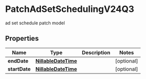 

# PatchAdSetSchedulingV24Q3

ad set schedule patch model

## Properties

| Name | Type | Description | Notes |
|------------ | ------------- | ------------- | -------------|
|**endDate** | [**NillableDateTime**](NillableDateTime.md) |  |  [optional] |
|**startDate** | [**NillableDateTime**](NillableDateTime.md) |  |  [optional] |



